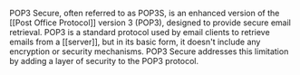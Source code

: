 POP3 Secure, often referred to as POP3S, is an enhanced version of the [[Post Office Protocol]] version 3 (POP3), designed to provide secure email retrieval. POP3 is a standard protocol used by email clients to retrieve emails from a [[server]], but in its basic form, it doesn't include any encryption or security mechanisms. POP3 Secure addresses this limitation by adding a layer of security to the POP3 protocol. 



